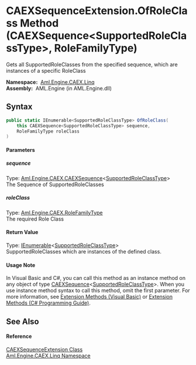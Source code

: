 CAEXSequenceExtension.OfRoleClass Method (CAEXSequence&lt;SupportedRoleClassType>, RoleFamilyType)
==================================================================================================
Gets all SupportedRoleClasses from the specified sequence, which are instances of a specific RoleClass

  **Namespace:**  [Aml.Engine.CAEX.Linq][1]  
  **Assembly:**  AML.Engine (in AML.Engine.dll)

Syntax
------

```csharp
public static IEnumerable<SupportedRoleClassType> OfRoleClass(
	this CAEXSequence<SupportedRoleClassType> sequence,
	RoleFamilyType roleClass
)
```

#### Parameters

##### *sequence*
Type: [Aml.Engine.CAEX.CAEXSequence][2]&lt;[SupportedRoleClassType][3]>  
The Sequence of SupportedRoleClasses

##### *roleClass*
Type: [Aml.Engine.CAEX.RoleFamilyType][4]  
The required Role Class

#### Return Value
Type: [IEnumerable][5]&lt;[SupportedRoleClassType][3]>  
SupportedRoleClasses which are instances of the defined class.
#### Usage Note
In Visual Basic and C#, you can call this method as an instance method on any object of type [CAEXSequence][2]&lt;[SupportedRoleClassType][3]>. When you use instance method syntax to call this method, omit the first parameter. For more information, see [Extension Methods (Visual Basic)][6] or [Extension Methods (C# Programming Guide)][7].

See Also
--------

#### Reference
[CAEXSequenceExtension Class][8]  
[Aml.Engine.CAEX.Linq Namespace][1]  

[1]: ../README.md
[2]: ../../Aml.Engine.CAEX/CAEXSequence_1/README.md
[3]: ../../Aml.Engine.CAEX/SupportedRoleClassType/README.md
[4]: ../../Aml.Engine.CAEX/RoleFamilyType/README.md
[5]: https://docs.microsoft.com/dotnet/api/system.collections.generic.ienumerable-1
[6]: https://docs.microsoft.com/dotnet/visual-basic/programming-guide/language-features/procedures/extension-methods
[7]: https://docs.microsoft.com/dotnet/csharp/programming-guide/classes-and-structs/extension-methods
[8]: README.md
[9]: https://www.automationml.org
[10]: ../../icons/logoShade.png